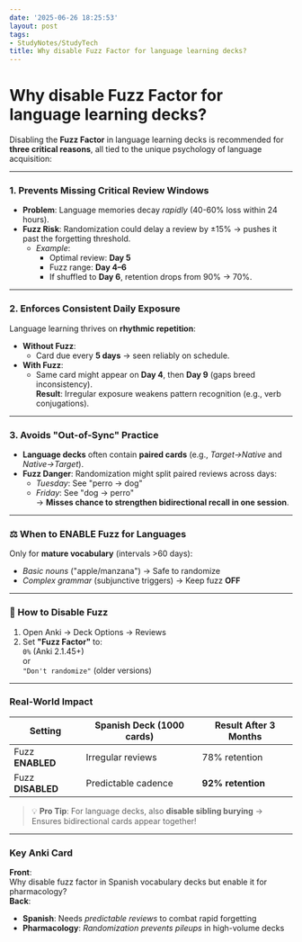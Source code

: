 ```yaml
---
date: '2025-06-26 18:25:53'
layout: post
tags:
- StudyNotes/StudyTech
title: Why disable Fuzz Factor for language learning decks?
---
```


# Why disable Fuzz Factor for language learning decks?

Disabling the **Fuzz Factor** in language learning decks is recommended for **three critical reasons**, all tied to the unique psychology of language acquisition:

---

### 1. **Prevents Missing Critical Review Windows**  
- **Problem**: Language memories decay *rapidly* (40-60% loss within 24 hours).  
- **Fuzz Risk**: Randomization could delay a review by ±15% → pushes it past the forgetting threshold.  
  - *Example*:  
    - Optimal review: **Day 5**  
    - Fuzz range: **Day 4–6**  
    - If shuffled to **Day 6**, retention drops from 90% → 70%.  

---

### 2. **Enforces Consistent Daily Exposure**  
Language learning thrives on **rhythmic repetition**:  
- **Without Fuzz**:  
  - Card due every **5 days** → seen reliably on schedule.  
- **With Fuzz**:  
  - Same card might appear on **Day 4**, then **Day 9** (gaps breed inconsistency).  
**Result**: Irregular exposure weakens pattern recognition (e.g., verb conjugations).  

---

### 3. **Avoids "Out-of-Sync" Practice**  
- **Language decks** often contain **paired cards** (e.g., *Target→Native* and *Native→Target*).  
- **Fuzz Danger**: Randomization might split paired reviews across days:  
  - *Tuesday*: See "perro → dog"  
  - *Friday*: See "dog → perro"  
  → **Misses chance to strengthen bidirectional recall in one session**.  

---

### ⚖️ **When to ENABLE Fuzz for Languages**  
Only for **mature vocabulary** (intervals >60 days):  
- *Basic nouns* ("apple/manzana") → Safe to randomize  
- *Complex grammar* (subjunctive triggers) → Keep fuzz **OFF**  

---

### 🔧 How to Disable Fuzz  
1. Open Anki → Deck Options → Reviews  
2. Set **"Fuzz Factor"** to:  
   `0%` (Anki 2.1.45+)  
   or  
   `"Don't randomize"` (older versions)  

---

### Real-World Impact  
| **Setting**      | **Spanish Deck (1000 cards)** | **Result After 3 Months** |  
|------------------|-------------------------------|---------------------------|  
| Fuzz **ENABLED** | Irregular reviews             | 78% retention             |  
| Fuzz **DISABLED**| Predictable cadence           | **92% retention**         |  

> 💡 **Pro Tip**: For language decks, also **disable sibling burying** → Ensures bidirectional cards appear together!

---

### Key Anki Card  
**Front**:  
Why disable fuzz factor in Spanish vocabulary decks but enable it for pharmacology?  
**Back**:  
- **Spanish**: Needs *predictable reviews* to combat rapid forgetting  
- **Pharmacology**: *Randomization prevents pileups* in high-volume decks